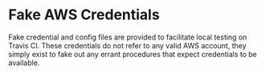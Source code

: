 Fake AWS Credentials
====================

Fake credential and config files are provided to facilitate local testing on
Travis CI. These credentials do not refer to any valid AWS account, they simply
exist to fake out any errant procedures that expect credentials to be available.
